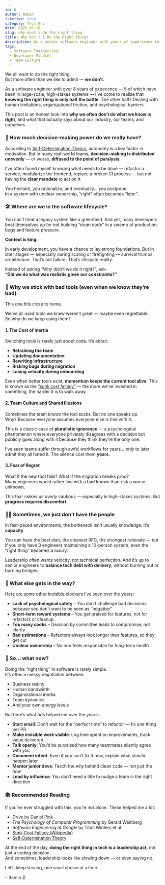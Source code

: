 ```yaml
---
id: 6
author: Ramin
isActive: true
category: Tech Env
date: 2025-07-10
slug: why-dont-i-do-the-right-thing
title: Why Don’t I Do the Right Thing?
description: As a senior software engineer with years of experience in large-scale systems, I reflect on the psychological, organizational, and cultural reasons why we often don’t do the right thing — even when we know what it is.
tags:
  - Software Engineering
  - Developer Mindset
  - Team Culture
---
```


We all want to do the right thing.  
But more often than we like to admit — **we don’t**.

As a software engineer with over 8 years of experience — 5 of which have been in large-scale, high-stakes systems — I’ve come to realize that **knowing the right thing is only half the battle**. The other half? Dealing with human limitations, organizational friction, and psychological barriers.

This post is an honest look into **why we often don’t do what we know is right**, and what that actually says about our industry, our teams, and ourselves.

### 🧠 How much decision-making power do we really have?

According to [Self-Determination Theory](https://psycnet.apa.org/record/2000-13324-007), autonomy is a key factor in motivation. But in many real-world teams, **decision-making is distributed unevenly** — or worse, **diffused to the point of paralysis**.

I’ve often found myself knowing what needs to be done — refactor a service, modularize the frontend, replace a broken CI process — but not having the **clear mandate** to act on it.

You hesitate, you rationalize, and eventually… you postpone.  
In a system with unclear ownership, “right” often becomes “later”.

### 🛠 Where are we in the software lifecycle?

You can’t treat a legacy system like a greenfield. And yet, many developers beat themselves up for not building “clean code” in a swamp of production bugs and feature pressure.

**Context is king.**

In early development, you have a chance to lay strong foundations. But in later stages — especially during scaling or firefighting — survival trumps architecture. That’s not failure. That’s lifecycle reality.

Instead of asking “Why didn’t we do it right?”, ask:  
**“Did we do what was realistic given our constraints?”**

### 💸 Why we stick with bad tools (even when we know they’re bad)

This one hits close to home.

We’ve all used tools we knew weren’t great — maybe even regrettable.  
So why do we keep using them?

#### 1. **The Cost of Inertia**

Switching tools is rarely just about code. It’s about:

- **Retraining the team**
- **Updating documentation**
- **Rewriting infrastructure**
- **Risking bugs during migration**
- **Losing velocity during onboarding**

Even when better tools exist, **momentum keeps the current tool alive**. This is known as the [“sunk cost fallacy”](https://en.wikipedia.org/wiki/Sunk_cost) — the more we’ve invested in something, the harder it is to walk away.

#### 2. **Team Culture and Shared Illusions**

Sometimes the team *knows* the tool sucks. But no one speaks up.  
Why? Because everyone assumes everyone else is fine with it.

This is a classic case of **pluralistic ignorance** — a psychological phenomenon where everyone privately disagrees with a decision but publicly goes along with it because they think they’re the only one.

I’ve seen teams suffer through awful workflows for years… only to later admit they all hated it. The silence cost them **years**.

#### 3. **Fear of Regret**

What if the new tool fails? What if the migration breaks prod?  
Many engineers would rather live with a bad known than risk a worse unknown.

This fear makes us overly cautious — especially in high-stakes systems. But **progress requires discomfort**.

### 🧑‍💻 Sometimes, we just don’t have the people

In fast-paced environments, the bottleneck isn’t usually knowledge. It’s **capacity**.

You can have the best plan, the cleanest RFC, the strongest rationale — but if you only have 3 engineers maintaining a 10-person system, even the “right thing” becomes a luxury.

Leadership often wants velocity, not technical perfection. And it’s up to senior engineers to **balance tech debt with delivery**, without burning out or burning bridges.

### 🧩 What else gets in the way?

Here are some other invisible blockers I’ve seen over the years:

- **Lack of psychological safety** – You don’t challenge bad decisions because you don’t want to be seen as “negative”
- **Short-term reward systems** – You get praised for features, not for refactors or cleanup
- **Too many cooks** – Decision by committee leads to compromise, not clarity
- **Bad estimations** – Refactors always look longer than features, so they get cut
- **Unclear ownership** – No one feels responsible for long-term health

### 🚀 So… what now?

Doing the “right thing” in software is rarely simple.  
It’s often a messy negotiation between:

- Business reality  
- Human bandwidth  
- Organizational inertia  
- Team dynamics  
- And your own energy levels

But here’s what *has* helped me over the years:

- **Start small**: Don’t wait for the “perfect time” to refactor — fix one thing per PR
- **Make invisible work visible**: Log time spent on improvements, track value delivered
- **Talk openly**: You’d be surprised how many teammates silently agree with you
- **Document intent**: Even if you can’t fix it now, explain what *should* happen later
- **Mentor junior devs**: Teach the *why* behind clean code — not just the *how*
- **Lead by influence**: You don’t need a title to nudge a team in the right direction

### 📚 Recommended Reading

If you’ve ever struggled with this, you’re not alone. These helped me a lot:

- *Drive* by Daniel Pink  
- *The Psychology of Computer Programming* by Gerald Weinberg  
- *Software Engineering at Google* by Titus Winters et al.  
- [Sunk Cost Fallacy (Wikipedia)](https://en.wikipedia.org/wiki/Sunk_cost)  
- [Self-Determination Theory](https://psycnet.apa.org/record/2000-13324-007)



At the end of the day, **doing the right thing in tech is a leadership act**, not just a coding decision.  
And sometimes, leadership looks like slowing down — or even saying no.

Let’s keep striving, one small choice at a time.

– Ramin ✌️